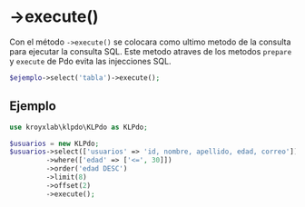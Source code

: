 # ->execute()

Con el método `->execute()` se colocara como ultimo metodo de la consulta para ejecutar la consulta SQL. Este metodo atraves de los metodos `prepare` y `execute` de Pdo evita las injecciones SQL.

```php
$ejemplo->select('tabla')->execute();
```

## Ejemplo

```php
use kroyxlab\klpdo\KLPdo as KLPdo;

$usuarios = new KLPdo;
$usuarios->select(['usuarios' => 'id, nombre, apellido, edad, correo'])
         ->where(['edad' => ['<=', 30]])
         ->order('edad DESC')
         ->limit(8)
         ->offset(2)
         ->execute();
```